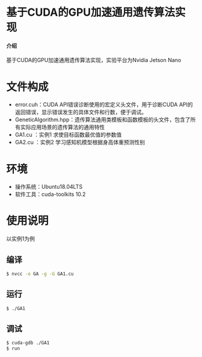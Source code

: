 # 基于CUDA的GPU加速通用遗传算法实现

#### 介绍
基于CUDA的GPU加速通用遗传算法实现，实验平台为Nvidia Jetson Nano

# 文件构成

- error.cuh：CUDA API错误诊断使用的宏定义头文件，用于诊断CUDA API的返回错误，显示错误发生的具体文件和行数，便于调试。
- GeneticAlgorithm.hpp：遗传算法通用类模板和函数模板的头文件，包含了所有实际应用场景的遗传算法的通用特性
- GA1.cu ：实例1 求使目标函数最优值的参数值
- GA2.cu ：实例2 学习感知机模型根据身高体重预测性别

# 环境

- 操作系统：Ubuntu18.04LTS
- 软件工具：cuda-toolkits 10.2

# 使用说明

以实例1为例

## 编译

```sh
$ nvcc -o GA -g -G GA1.cu
```

## 运行

```sh
$ ./GA1
```

## 调试

```sh
$ cuda-gdb ./GA1
$ run
```
